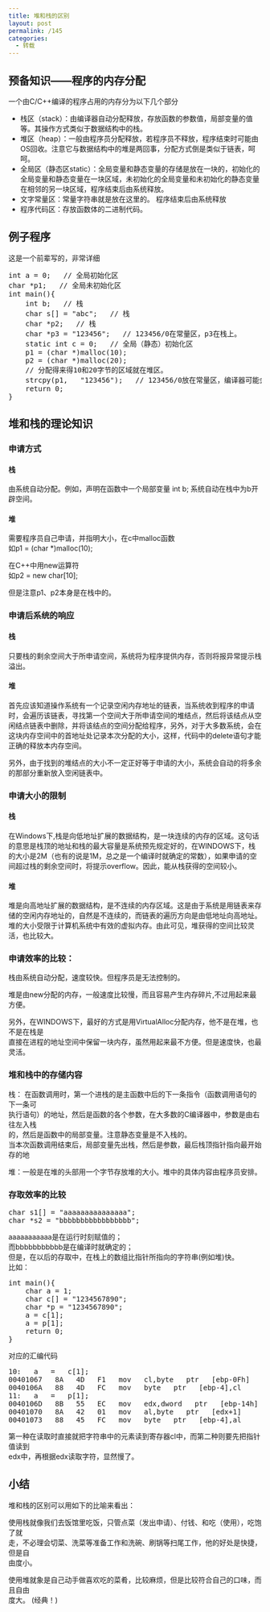 ```yaml
---
title: 堆和栈的区别
layout: post
permalink: /145
categories:
  - 转载
---
```

<div id="wmd-preview-section-345" class="wmd-preview-section preview-content">
  <h2 id="预备知识程序的内存分配">
    预备知识——程序的内存分配
  </h2>
  
  <p>
    一个由C/C++编译的程序占用的内存分为以下几个部分
  </p>
  
  <ul>
    <li>
      栈区（stack）：由编译器自动分配释放，存放函数的参数值，局部变量的值等。其操作方式类似于数据结构中的栈。
    </li>
    <li>
      堆区（heap）：一般由程序员分配释放，若程序员不释放，程序结束时可能由OS回收。注意它与数据结构中的堆是两回事，分配方式倒是类似于链表，呵呵。
    </li>
    <li>
      全局区（静态区static）：全局变量和静态变量的存储是放在一块的，初始化的全局变量和静态变量在一块区域，未初始化的全局变量和未初始化的静态变量在相邻的另一块区域，程序结束后由系统释放。
    </li>
    <li>
      文字常量区：常量字符串就是放在这里的。 程序结束后由系统释放
    </li>
    <li>
      程序代码区：存放函数体的二进制代码。
    </li>
  </ul>
</div>

<div id="wmd-preview-section-2355" class="wmd-preview-section preview-content">
  <h2 id="例子程序">
    例子程序
  </h2>
  
  <p>
    这是一个前辈写的，非常详细
  </p>
  
  <pre class="brush: cpp; title: ; notranslate" title="">
int a = 0;   // 全局初始化区
char *p1;   // 全局未初始化区
int main(){
    int b;   // 栈
    char s[] = "abc";   // 栈
    char *p2;   // 栈
    char *p3 = "123456";   // 123456/0在常量区，p3在栈上。
    static int c = 0;   // 全局（静态）初始化区
    p1 = (char *)malloc(10);
    p2 = (char *)malloc(20);
    // 分配得来得10和20字节的区域就在堆区。
    strcpy(p1,   "123456");   // 123456/0放在常量区，编译器可能会将它与p3所指向的"123456"优化成一个地方。
    return 0;
}
</pre>
</div>

<div id="wmd-preview-section-409" class="wmd-preview-section preview-content">
  <h2 id="堆和栈的理论知识">
    堆和栈的理论知识
  </h2>
</div>

<div id="wmd-preview-section-3004" class="wmd-preview-section preview-content">
  <h3 id="申请方式">
    申请方式
  </h3>
</div>

<div id="wmd-preview-section-3005" class="wmd-preview-section preview-content">
  <h4 id="栈">
    栈
  </h4>
  
  <p>
    由系统自动分配。例如，声明在函数中一个局部变量 int b; 系统自动在栈中为b开辟空间。
  </p>
</div>

<div id="wmd-preview-section-2957" class="wmd-preview-section preview-content">
  <h4 id="堆">
    堆
  </h4>
  
  <p>
    需要程序员自己申请，并指明大小，在c中malloc函数<br /> 如p1 = (char *)malloc(10);
  </p>
  
  <p>
    在C++中用new运算符<br /> 如p2 = new char[10];
  </p>
  
  <p>
    但是注意p1、p2本身是在栈中的。
  </p>
</div>

<div id="wmd-preview-section-919" class="wmd-preview-section preview-content">
  <h3 id="申请后系统的响应">
    申请后系统的响应
  </h3>
</div>

<div id="wmd-preview-section-1047" class="wmd-preview-section preview-content">
  <h4 id="栈-1">
    栈
  </h4>
  
  <p>
    只要栈的剩余空间大于所申请空间，系统将为程序提供内存，否则将报异常提示栈溢出。
  </p>
</div>

<div id="wmd-preview-section-1310" class="wmd-preview-section preview-content">
  <h4 id="堆-1">
    堆
  </h4>
  
  <p>
    首先应该知道操作系统有一个记录空闲内存地址的链表，当系统收到程序的申请时，会遍历该链表，寻找第一个空间大于所申请空间的堆结点，然后将该结点从空闲结点链表中删除，并将该结点的空间分配给程序，另外，对于大多数系统，会在这块内存空间中的首地址处记录本次分配的大小，这样，代码中的delete语句才能正确的释放本内存空间。
  </p>
  
  <p>
    另外，由于找到的堆结点的大小不一定正好等于申请的大小，系统会自动的将多余的那部分重新放入空闲链表中。
  </p>
</div>

<div id="wmd-preview-section-1358" class="wmd-preview-section preview-content">
  <h3 id="申请大小的限制">
    申请大小的限制
  </h3>
</div>

<div id="wmd-preview-section-1733" class="wmd-preview-section preview-content">
  <h4 id="栈-1-1">
    栈
  </h4>
  
  <p>
    在Windows下,栈是向低地址扩展的数据结构，是一块连续的内存的区域。这句话的意思是栈顶的地址和栈的最大容量是系统预先规定好的，在WINDOWS下，栈的大小是2M（也有的说是1M，总之是一个编译时就确定的常数），如果申请的空间超过栈的剩余空间时，将提示overflow。因此，能从栈获得的空间较小。
  </p>
</div>

<div id="wmd-preview-section-1799" class="wmd-preview-section preview-content">
  <h4 id="堆-1-1">
    堆
  </h4>
  
  <p>
    堆是向高地址扩展的数据结构，是不连续的内存区域。这是由于系统是用链表来存储的空闲内存地址的，自然是不连续的，而链表的遍历方向是由低地址向高地址。堆的大小受限于计算机系统中有效的虚拟内存。由此可见，堆获得的空间比较灵活，也比较大。
  </p>
</div>

<div id="wmd-preview-section-3132" class="wmd-preview-section preview-content">
  <h3 id="申请效率的比较">
    申请效率的比较：
  </h3>
  
  <p>
    栈由系统自动分配，速度较快。但程序员是无法控制的。
  </p>
  
  <p>
    堆是由new分配的内存，一般速度比较慢，而且容易产生内存碎片,不过用起来最方便。
  </p>
  
  <p>
    另外，在WINDOWS下，最好的方式是用VirtualAlloc分配内存，他不是在堆，也不是在栈是<br /> 直接在进程的地址空间中保留一块内存，虽然用起来最不方便。但是速度快，也最灵活。
  </p>
</div>

<div id="wmd-preview-section-3150" class="wmd-preview-section preview-content">
  <h3 id="堆和栈中的存储内容">
    堆和栈中的存储内容
  </h3>
  
  <p>
    栈： 在函数调用时，第一个进栈的是主函数中后的下一条指令（函数调用语句的下一条可<br /> 执行语句）的地址，然后是函数的各个参数，在大多数的C编译器中，参数是由右往左入栈<br /> 的，然后是函数中的局部变量。注意静态变量是不入栈的。<br /> 当本次函数调用结束后，局部变量先出栈，然后是参数，最后栈顶指针指向最开始存的地
  </p>
  
  <p>
    堆：一般是在堆的头部用一个字节存放堆的大小。堆中的具体内容由程序员安排。
  </p>
</div>

<div id="wmd-preview-section-3219" class="wmd-preview-section preview-content">
  <h3 id="存取效率的比较">
    存取效率的比较
  </h3>
  
  <pre class="brush: cpp; title: ; notranslate" title="">
char s1[] = "aaaaaaaaaaaaaaa";
char *s2 = "bbbbbbbbbbbbbbbbb";
</pre>
  
  <p>
    aaaaaaaaaaa是在运行时刻赋值的；<br /> 而bbbbbbbbbbb是在编译时就确定的；<br /> 但是，在以后的存取中，在栈上的数组比指针所指向的字符串(例如堆)快。<br /> 比如：
  </p>
  
  <pre class="brush: cpp; title: ; notranslate" title="">
int main(){
    char a = 1;
    char c[] = "1234567890";
    char *p = "1234567890";
    a = c[1];
    a = p[1];
    return 0;
}
</pre>
  
  <p>
    对应的汇编代码
  </p>
  
  <pre class="brush: cpp; title: ; notranslate" title="">
10:   a   =   c[1];
00401067   8A   4D   F1   mov   cl,byte   ptr   [ebp-0Fh]
0040106A   88   4D   FC   mov   byte   ptr   [ebp-4],cl
11:   a   =   p[1];
0040106D   8B   55   EC   mov   edx,dword   ptr   [ebp-14h]
00401070   8A   42   01   mov   al,byte   ptr   [edx+1]
00401073   88   45   FC   mov   byte   ptr   [ebp-4],al
</pre>
  
  <p>
    第一种在读取时直接就把字符串中的元素读到寄存器cl中，而第二种则要先把指针值读到<br /> edx中，再根据edx读取字符，显然慢了。
  </p>
</div>

<div id="wmd-preview-section-3203" class="wmd-preview-section preview-content">
  <h2 id="小结">
    小结
  </h2>
  
  <p>
    堆和栈的区别可以用如下的比喻来看出：
  </p>
  
  <p>
    使用栈就像我们去饭馆里吃饭，只管点菜（发出申请）、付钱、和吃（使用），吃饱了就<br /> 走，不必理会切菜、洗菜等准备工作和洗碗、刷锅等扫尾工作，他的好处是快捷，但是自<br /> 由度小。
  </p>
  
  <p>
    使用堆就象是自己动手做喜欢吃的菜肴，比较麻烦，但是比较符合自己的口味，而且自由<br /> 度大。 (经典！)
  </p>
</div>